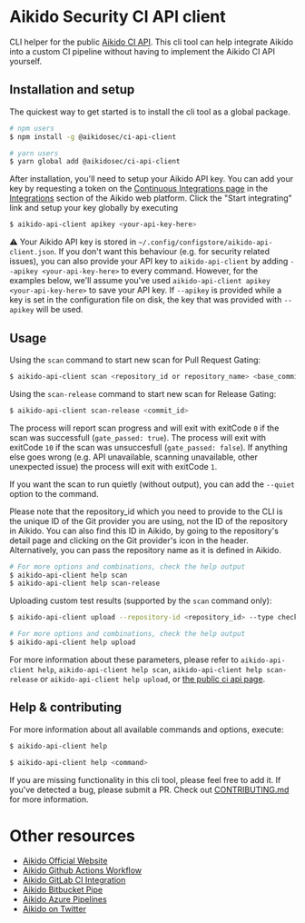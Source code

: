 # Aikido Security CI API client

<!-- [![NPM Version](http://img.shields.io/npm/v/aikido-api-client.svg?style=flat)](https://www.npmjs.org/package/aikido-api-client)
[![NPM Downloads](https://img.shields.io/npm/dm/aikido-api-client.svg?style=flat)](https://npmcharts.com/compare/aikido-api-client?minimal=true)
[![Install Size](https://packagephobia.now.sh/badge?p=aikido-api-client)](https://packagephobia.now.sh/result?p=aikido-api-client) -->

CLI helper for the public [Aikido CI API](https://aikido-dev.notion.site/aikido-dev/Aikido-CI-API-78d318b5f5f7477ab072e12f94b21374). This cli tool can help integrate Aikido into a custom CI pipeline without having to implement the Aikido CI API yourself.

## Installation and setup

The quickest way to get started is to install the cli tool as a global package.

```sh
# npm users
$ npm install -g @aikidosec/ci-api-client

# yarn users
$ yarn global add @aikidosec/ci-api-client
```

After installation, you'll need to setup your Aikido API key. You can add your key by requesting a token on the [Continuous Integrations page](https://app.aikido.dev/settings/integrations/continuous-integration) in the [Integrations](https://app.aikido.dev/settings/integrations) section of the Aikido web platform. Click the "Start integrating" link and setup your key globally by executing

```sh
$ aikido-api-client apikey <your-api-key-here>
```

⚠️ Your Aikido API key is stored in `~/.config/configstore/aikido-api-client.json`. If you don't want this behaviour (e.g. for security related issues), you can also provide your API key to `aikido-api-client` by adding `--apikey <your-api-key-here>` to every command. However, for the examples below, we'll assume you've used `aikido-api-client apikey <your-api-key-here>` to save your API key. If `--apikey` is provided while a key is set in the configuration file on disk, the key that was provided with `--apikey` will be used.

## Usage

Using the `scan` command to start new scan for Pull Request Gating:

```sh
$ aikido-api-client scan <repository_id or repository_name> <base_commit_id> <head_commit_id>
```

Using the `scan-release` command to start new scan for Release Gating:

```sh
$ aikido-api-client scan-release <commit_id>
```

The process will report scan progress and will exit with exitCode `0` if the scan was successfull (`gate_passed: true`). The process will exit with exitCode `10` if the scan was unsuccesfull (`gate_passed: false`). If anything else goes wrong (e.g. API unavailable, scanning unavailable, other unexpected issue) the process will exit with exitCode `1`.

If you want the scan to run quietly (without output), you can add the `--quiet` option to the command.

Please note that the repository_id which you need to provide to the CLI is the unique ID of the Git provider you are using, not the ID of the repository in Aikido. You can also find this ID in Aikido, by going to the repository's detail page and clicking on the Git provider's icon in the header. Alternatively, you can pass the repository name as it is defined in Aikido.

```sh
# For more options and combinations, check the help output
$ aikido-api-client help scan
$ aikido-api-client help scan-release
```

Uploading custom test results (supported by the `scan` command only):

```sh
$ aikido-api-client upload --repository-id <repository_id> --type checkov --file <path_to_payload_file>

# For more options and combinations, check the help output
$ aikido-api-client help upload
```

For more information about these parameters, please refer to `aikido-api-client help`, `aikido-api-client help scan`, `aikido-api-client help scan-release` or `aikido-api-client help upload`, or [the public ci api page](https://aikido-dev.notion.site/aikido-dev/Aikido-CI-API-78d318b5f5f7477ab072e12f94b21374).

## Help & contributing

For more information about all available commands and options, execute:

```sh
$ aikido-api-client help
```

```sh
$ aikido-api-client help <command>
```

If you are missing functionality in this cli tool, please feel free to add it. If you've detected a bug, please submit a PR. Check out [CONTRIBUTING.md](CONTRIBUTING.md) for more information.


# Other resources

- [Aikido Official Website](https://aikido.dev)
- [Aikido Github Actions Workflow](https://github.com/AikidoSec/github-actions-workflow)
- [Aikido GitLab CI Integration](https://gitlab.com/aikido-security/gitlab-ci-integration)
- [Aikido Bitbucket Pipe](https://bitbucket.org/aikido-production/bitbucket-pipe)
- [Aikido Azure Pipelines](https://marketplace.visualstudio.com/items?itemName=AikidoSecurity.aikido-security-scanner)
- [Aikido on Twitter](https://twitter.com/AikidoSecurity)


